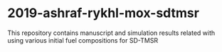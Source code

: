 # 2019-ashraf-rykhl-mox-sdtmsr
This repository contains manuscript and simulation results related with using various initial fuel compositions for SD-TMSR
